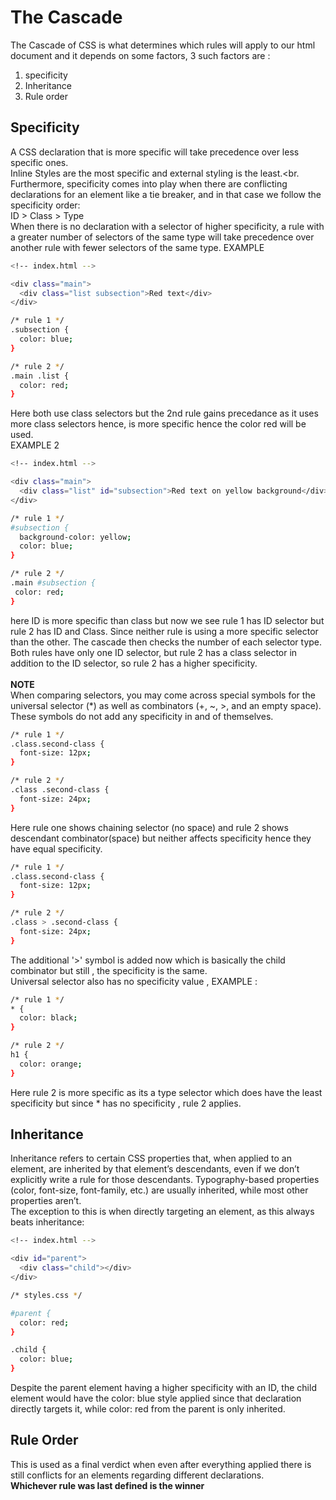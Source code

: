 # The Cascade
The Cascade of CSS is what determines which rules will apply to our html document and it depends on some factors, 3 such factors are : <br>
1. specificity <br>
2. Inheritance <br>
3. Rule order<br>
## Specificity
A CSS declaration that is more specific will take precedence over less specific ones. <br>
Inline Styles are the most specific and external styling is the least.<br.
Furthermore, specificity comes into play when there are conflicting declarations for an element like a tie breaker, and in that case we follow the specificity order:
<br>
ID > Class > Type <br>
When there is no declaration with a selector of higher specificity,
a rule with a greater number of selectors of the same type will take precedence over another rule with fewer selectors of the same type.
EXAMPLE
``` bash
<!-- index.html -->

<div class="main">
  <div class="list subsection">Red text</div>
</div>

```
```bash
/* rule 1 */
.subsection {
  color: blue;
}

/* rule 2 */
.main .list {
  color: red;
}

```
Here both use class selectors but the 2nd rule gains precedance as it uses more class selectors hence, is more specific hence the color red will be used.
<br>EXAMPLE 2
```bash
<!-- index.html -->

<div class="main">
  <div class="list" id="subsection">Red text on yellow background</div>
</div>
```
```bash
/* rule 1 */
#subsection {
  background-color: yellow;
  color: blue;
}

/* rule 2 */
.main #subsection {
 color: red;
}
```
here ID is more specific than class but now we see rule 1 has ID selector but rule 2 has ID and Class. Since neither rule is using a more specific selector than the other. The cascade then checks the number of each selector type.
Both rules have only one ID selector, but rule 2 has a class selector in addition to the ID selector, so rule 2 has a higher specificity.<br><br>
**NOTE**
<br>
When comparing selectors, you may come across special symbols for the universal selector (*) as well as combinators (+, ~, >, and an empty space). These symbols do not add any specificity in and of themselves.
<br>
```bash
/* rule 1 */
.class.second-class {
  font-size: 12px;
}

/* rule 2 */
.class .second-class {
  font-size: 24px;
}
```
Here rule one shows chaining selector (no space) and rule 2 shows descendant combinator(space) but neither affects specificity hence they have equal specificity.
```bash
/* rule 1 */
.class.second-class {
  font-size: 12px;
}

/* rule 2 */
.class > .second-class {
  font-size: 24px;
}
```
The additional '>' symbol is added now which is basically the child combinator but still , the specificity is the same. <br>
Universal selector also has no specificity value , EXAMPLE :
```bash
/* rule 1 */
* {
  color: black;
}

/* rule 2 */
h1 {
  color: orange;
}
```
Here rule 2 is more specific as its a type selector which does have the least specificity but since * has no specificity , rule 2 applies. 
## Inheritance
Inheritance refers to certain CSS properties that, when applied to an element, are inherited by that element’s descendants, even if we don’t explicitly write a rule for those descendants. Typography-based properties (color, font-size, font-family, etc.) are usually inherited, while most other properties aren’t.
<br>
The exception to this is when directly targeting an element, as this always beats inheritance:<br>
```bash
<!-- index.html -->

<div id="parent">
  <div class="child"></div>
</div>
```
```bash
/* styles.css */

#parent {
  color: red;
}

.child {
  color: blue;
}
```
Despite the parent element having a higher specificity with an ID, the child element would have the color: blue style applied since that declaration directly targets it, while color: red from the parent is only inherited.
## Rule Order
This is used as a final verdict when even after everything applied there is still conflicts for an elements regarding different declarations. <br>
**Whichever rule was last defined is the winner**

